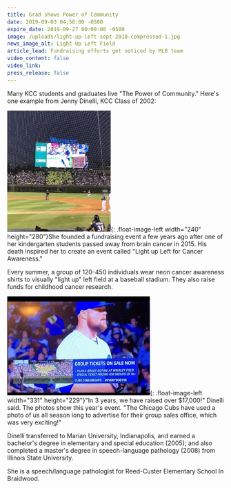 ```yaml
---
title: Grad shows Power of Community
date: 2019-09-03 04:58:00 -0500
expire_date: 2019-09-27 00:00:00 -0500
image: /uploads/light-up-left-sept-2018-compressed-1.jpg
news_image_alt: Light Up Left Field
article_lead: Fundraising efforts get noticed by MLB team
video_content: false
video_link:
press_release: false
---
```


Many KCC students and graduates live "The Power of Community." Here's one example from Jenny Dinelli, KCC Class of 2002:

![](/uploads/light-up-left-sept-2018-compressed.jpg){: .float-image-left width="240" height="280"}She founded a fundraising event a few years ago after one of her kindergarten students passed away from brain cancer in 2015. His death inspired her to create an event called "Light up Left for Cancer Awareness."

Every summer, a group of 120-450 individuals wear neon cancer awareness shirts to visually "light up" left field at a baseball stadium. They also raise funds for childhood cancer research.

![](/uploads/light-up-left-2019-tv-ad-compressed.jpg){: .float-image-left width="331" height="229"}"In 3 years, we have raised over $17,000\!" Dinelli said. The photos show this year's event. "The Chicago Cubs have used a photo of us all season long to advertise for their group sales office, which was very exciting\!"

Dinelli transferred to Marian University, Indianapolis, and earned a bachelor's degree in elementary and special education (2005); and also completed a master's degree in speech-language pathology (2008) from Illinois State University.

She is a speech/language pathologist for Reed-Custer Elementary School In Braidwood.